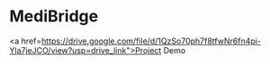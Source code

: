 # MediBridge
<a href=https://drive.google.com/file/d/1QzSo70ph7f8tfwNr6fn4pi-Yla7jeJCO/view?usp=drive_link">Project Demo</a>
